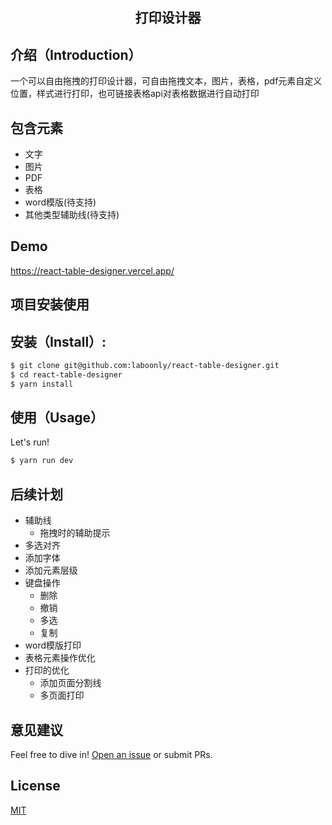 <h2 align="center">打印设计器</h2>

## 介绍（Introduction）

一个可以自由拖拽的打印设计器，可自由拖拽文本，图片，表格，pdf元素自定义位置，样式进行打印，也可链接表格api对表格数据进行自动打印

## 包含元素
- 文字
- 图片
- PDF
- 表格
- word模版(待支持)
- 其他类型辅助线(待支持)

## Demo
  https://react-table-designer.vercel.app/

## 项目安装使用
## 安装（Install）:

```sh
$ git clone git@github.com:laboonly/react-table-designer.git
$ cd react-table-designer
$ yarn install

```

## 使用（Usage）

Let's run!

```sh
$ yarn run dev
```

## 后续计划
- 辅助线
  * 拖拽时的辅助提示
- 多选对齐
- 添加字体
- 添加元素层级
- 键盘操作
  * 删除
  * 撤销
  * 多选
  * 复制
- word模版打印
- 表格元素操作优化
- 打印的优化
  * 添加页面分割线
  * 多页面打印

## 意见建议

Feel free to dive in! [Open an issue](https://github.com/laboonly/react-table-designer) or submit PRs.

## License

[MIT](LICENSE)
